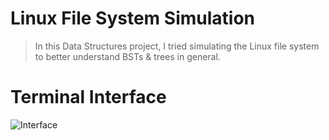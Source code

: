 # Linux File System Simulation
> In this Data Structures project, I tried simulating the Linux file system to better understand BSTs & trees in general.

# Terminal Interface
![Interface](https://github.com/Miaad2004/Linux-File-System-Simulation-Using-General-Trees-With-Terminal-UI/blob/main/screenshots/2024-01-0802-45-56_1-ezgif.com-video-to-gif-converter.gif)
